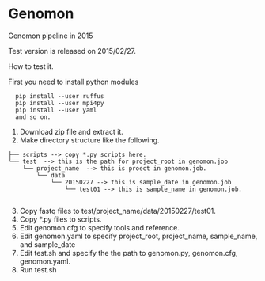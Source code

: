 # Genomon
Genomon pipeline in 2015

Test version is released on 2015/02/27.


How to test it.

First you need to install python modules
```
  pip install --user ruffus
  pip install --user mpi4py
  pip install --user yaml
  and so on.
```

1. Download zip file and extract it.
2. Make directory structure like the following.
```
├── scripts --> copy *.py scripts here.
└── test  --> this is the path for project_root in genomon.job
    └── project_name  --> this is proect in genomon.job.
        └── data
            └── 20150227 --> this is sample_date in genomon.job
                └── test01 --> this is sample_name in genomon.job.


```
3. Copy fastq files to test/project_name/data/20150227/test01.
4. Copy *.py files to scripts.
5. Edit genomon.cfg to specify tools and reference.
6. Edit genomon.yaml to specify project_root, project_name, sample_name, and sample_date
7. Edit test.sh and specify the the path to genomon.py, genomon.cfg, genomon.yaml.
8. Run test.sh
